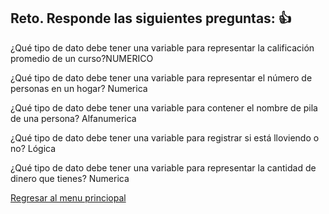 ## Reto. Responde las siguientes preguntas: 👍
¿Qué tipo de dato debe tener una variable para representar la calificación promedio de un
curso?NUMERICO

¿Qué tipo de dato debe tener una variable para representar el número de personas en un
hogar? Numerica

¿Qué tipo de dato debe tener una variable para contener el nombre de pila de una persona?
Alfanumerica

¿Qué tipo de dato debe tener una variable para registrar si está lloviendo o no? Lógica

¿Qué tipo de dato debe tener una variable para representar la cantidad de dinero que
tienes? Numerica

[Regresar al menu princiopal](https://github.com/escuelaDeCodigoMargaritaMaza/escuela_de_codigo/tree/main/PENSAMIENTO_COMPUTACIONAL)
